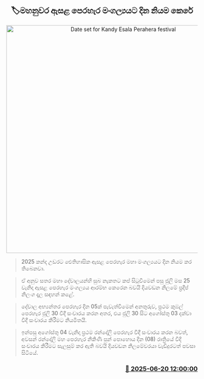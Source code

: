 <p align='center'><b><h2 align='center' title='Date set for Kandy Esala Perahera festival'>🏷මහනුවර ඇසළ පෙරහැර මංගල්‍යයට දින නියම කෙරේ</h2></b></p>
<p align='center'><img src='https://helakuru.sgp1.cdn.digitaloceanspaces.com/esana/images/lib/dalada-perahara.jpg' width='600' alt='Date set for Kandy Esala Perahera festival'></p>

> 2025 කන්ද උඩරට ඓතිහාසික ඇසළ පෙරහැර මහා මංගල්‍යයට දින නියම කර තිබෙනවා.

> ඒ අනුව සතර මහා දේවාලයන්හි සුබ නැකතට කප් සිටුවීමෙන් පසු ජුලි මස 25 වැනිදා ඇසළ පෙරහැර මංගල්‍යය ආරම්භ කෙරෙන බවයි දියවඩන නිලමේ ප්‍රදීප් නිලංග දෑල සඳහන් කළේ.

> දේවාල අභ්‍යන්තර පෙරහැර දින 05ක් පැවැත්වීමෙන් අනතුරුව, ප්‍රථම කුඹල් පෙරහැර ජුලි 30 වීදී සංචාරය කරන අතර, එය ජුලි 30 සිට අගෝස්තු 03 දක්වා වීදී සංචාරය කිරීමට නියමිතයි.

> ඉන්පසු අගෝස්තු 04 වැනිදා ප්‍රථම රන්දෝලි පෙරහැර වීදී සංචාරය කරන බවත්, අවසන් රන්දෝලි මහ පෙරහැර නිකිණි පුන් පොහොය දින (08) රාත්‍රියේ වීදි සංචාරය කිරීමට සැලසුම් කර ඇති බවයි දියවඩන නිලමේවරයා වැඩිදුරටත් පවසා සිටියේ.



<h3 align='right'><a href='https://www.helakuru.lk/esana/p/111186/'>📅 2025-06-20 12:00:00</a></h3>
